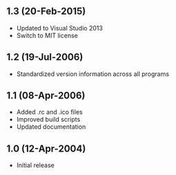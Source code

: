 ## 1.3 (20-Feb-2015)

  * Updated to Visual Studio 2013
  * Switch to MIT license
  
## 1.2 (19-Jul-2006)

  * Standardized version information across all programs

## 1.1 (08-Apr-2006)

  * Added .rc and .ico files
  * Improved build scripts
  * Updated documentation

## 1.0 (12-Apr-2004)

  * Initial release

